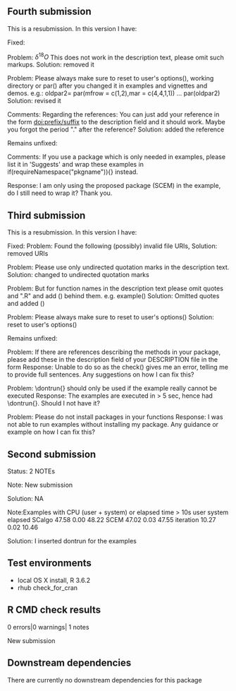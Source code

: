 ## Fourth submission

This is a resubmission. In this version I have:

Fixed:

Problem: $\delta^{18}O$ This does not work in the description text, please omit such markups.
Solution: removed it

Problem: Please always make sure to reset to user's options(), working directory or par() after you changed it in examples and vignettes and demos.
e.g.:
oldpar2= par(mfrow = c(1,2),mar = c(4,4,1,1))
...
par(oldpar2)
Solution: revised it

Comments: Regarding the references: You can just add your reference in the form <doi:prefix/suffix> to the description field and it should work. Maybe you forgot the period "." after the reference?
Solution: added the reference

Remains unfixed:

Comments: If you use a package which is only needed in examples, please list it in
'Suggests' and wrap these examples in if(requireNamespace("pkgname")){}
instead.

Response: I am only using the proposed package (SCEM) in the example, do I still need to wrap it? Thank you.


## Third submission

This is a resubmission. In this version I have:

Fixed:
Problem: Found the following (possibly) invalid file URIs, 
Solution: removed URIs

Problem: Please use only undirected quotation marks in the description text.
Solution: changed to undirected quotation marks

Problem: But for function names in the description text please omit quotes and
".R" and add  () behind them. e.g. example()
Solution: Omitted quotes and added ()

Problem: Please always make sure to reset to user's options()
Solution: reset to user's options()

Remains unfixed:

Problem: If there are references describing the methods in your package, please
add these in the description field of your DESCRIPTION file in the form
Response: Unable to do so as the check() gives me an error, telling me to provide full sentences. Any suggestions on how I can fix this?

Problem: \dontrun{} should only be used if the example really cannot be executed
Response: The examples are executed in > 5 sec, hence had \dontrun{}. Should I not have it?

Problem: Please do not install packages in your functions
Response: I was not able to run examples without installing my package. Any guidance or example on how I can fix this?

## Second submission

Status: 2 NOTEs

Note: New submission

Solution: NA

Note:Examples with CPU (user + system) or elapsed time > 10s
           user system elapsed
SCalgo    47.58   0.00   48.22
SCEM      47.02   0.03   47.55
iteration 10.27   0.02   10.46

Solution: I inserted dontrun for the examples

## Test environments

* local OS X install, R 3.6.2
* rhub check_for_cran

## R CMD check results

0 errors|0 warnings| 1 notes

New submission

## Downstream dependencies

There are currently no downstream dependencies for this package
